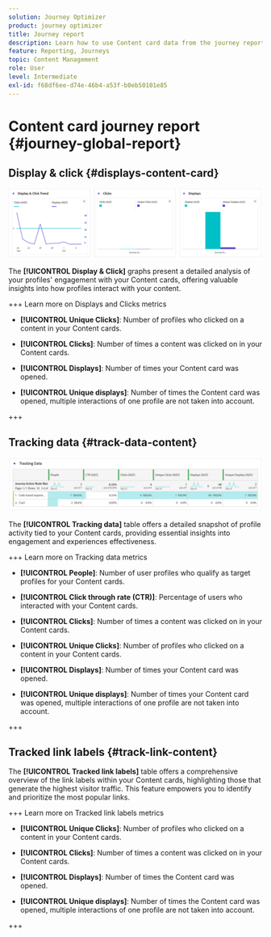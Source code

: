 ```yaml
---
solution: Journey Optimizer
product: journey optimizer
title: Journey report
description: Learn how to use Content card data from the journey report
feature: Reporting, Journeys
topic: Content Management
role: User
level: Intermediate
exl-id: f68df6ee-d74e-46b4-a53f-b0eb50101e85
---
```

# Content card journey report {#journey-global-report}

## Display & click {#displays-content-card}

![](assets/content-card-jo-display.png)

The **[!UICONTROL Display & Click]** graphs present a detailed analysis of your profiles' engagement with your Content cards, offering valuable insights into how profiles interact with your content.

+++ Learn more on Displays and Clicks metrics

* **[!UICONTROL Unique Clicks]**: Number of profiles who clicked on a content in your Content cards.

* **[!UICONTROL Clicks]**: Number of times a content was clicked on in your Content cards.

* **[!UICONTROL Displays]**: Number of times your Content card was opened.

* **[!UICONTROL Unique displays]**: Number of times the Content card was opened, multiple interactions of one profile are not taken into account.

+++

## Tracking data {#track-data-content}

![](assets/code-based-tracking-data.png)

The **[!UICONTROL Tracking data]** table offers a detailed snapshot of profile activity tied to your Content cards, providing essential insights into engagement and experiences effectiveness.

+++ Learn more on Tracking data metrics

* **[!UICONTROL People]**: Number of user profiles who qualify as target profiles for your Content cards.

* **[!UICONTROL Click through rate (CTR)]**: Percentage of users who interacted with your Content cards.

* **[!UICONTROL Clicks]**: Number of times a content was clicked on in your Content cards.

* **[!UICONTROL Unique Clicks]**: Number of profiles who clicked on a content in your Content cards.

* **[!UICONTROL Displays]**: Number of times your Content card was opened.

* **[!UICONTROL Unique displays]**: Number of times your Content card was opened, multiple interactions of one profile are not taken into account.

+++

## Tracked link labels {#track-link-content}

The **[!UICONTROL Tracked link labels]** table offers a comprehensive overview of the link labels within your Content cards, highlighting those that generate the highest visitor traffic. This feature empowers you to identify and prioritize the most popular links.

+++ Learn more on Tracked link labels metrics

* **[!UICONTROL Unique Clicks]**: Number of profiles who clicked on a content in your Content cards.

* **[!UICONTROL Clicks]**: Number of times a content was clicked on in your Content cards.

* **[!UICONTROL Displays]**: Number of times the Content card was opened.

* **[!UICONTROL Unique displays]**: Number of times the Content card was opened, multiple interactions of one profile are not taken into account.

+++
